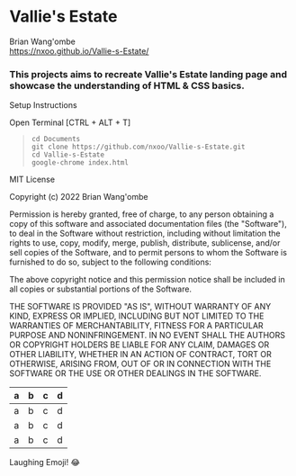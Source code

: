 # Vallie's Estate

Brian Wang'ombe  
https://nxoo.github.io/Vallie-s-Estate/

### This projects aims to recreate Vallie's Estate landing page and showcase the understanding of HTML & CSS basics.

Setup Instructions

Open Terminal [CTRL + ALT + T]
> `cd Documents`   
> `git clone https://github.com/nxoo/Vallie-s-Estate.git`   
> `cd Vallie-s-Estate`  
> `google-chrome index.html`

MIT License

Copyright (c) 2022 Brian Wang'ombe

Permission is hereby granted, free of charge, to any person obtaining a copy
of this software and associated documentation files (the "Software"), to deal
in the Software without restriction, including without limitation the rights
to use, copy, modify, merge, publish, distribute, sublicense, and/or sell
copies of the Software, and to permit persons to whom the Software is
furnished to do so, subject to the following conditions:

The above copyright notice and this permission notice shall be included in all
copies or substantial portions of the Software.

THE SOFTWARE IS PROVIDED "AS IS", WITHOUT WARRANTY OF ANY KIND, EXPRESS OR
IMPLIED, INCLUDING BUT NOT LIMITED TO THE WARRANTIES OF MERCHANTABILITY,
FITNESS FOR A PARTICULAR PURPOSE AND NONINFRINGEMENT. IN NO EVENT SHALL THE
AUTHORS OR COPYRIGHT HOLDERS BE LIABLE FOR ANY CLAIM, DAMAGES OR OTHER
LIABILITY, WHETHER IN AN ACTION OF CONTRACT, TORT OR OTHERWISE, ARISING FROM,
OUT OF OR IN CONNECTION WITH THE SOFTWARE OR THE USE OR OTHER DEALINGS IN THE
SOFTWARE.


| a | b | c | d |
| - | - | - | - |
| a | b | c | d |
| a | b | c | d |
| a | b | c | d |

Laughing Emoji! :joy:
